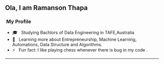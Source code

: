 ## Ola, I am Ramanson Thapa

### &nbsp;My Profile

- 🎓 &nbsp; Studying  Bachlors of Data Engineering in TAFE,Australia 
- 📖 &nbsp; Learning more about Entrepreneurship, Machine Learning, Automations, Data Structure and Algorithms.
- ⚡️ &nbsp; Fun fact: I like playing chess whenever there is bug in my code .

---
